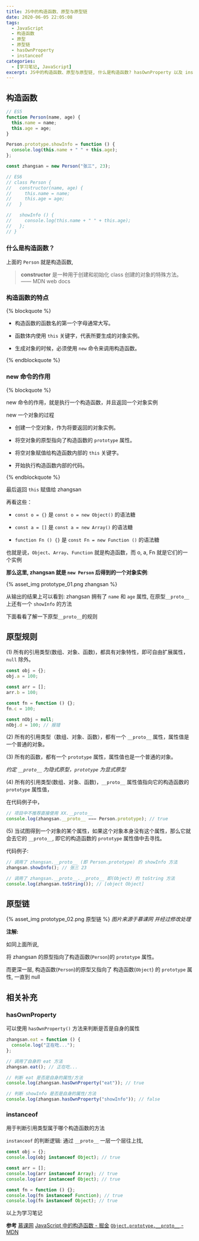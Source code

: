 ```yaml
---
title: JS中的构造函数、原型与原型链
date: 2020-06-05 22:05:08
tags:
  - JavaScript
  - 构造函数
  - 原型
  - 原型链
  - hasOwnProperty
  - instanceof
categories:
  - [学习笔记, JavaScript]
excerpt: JS中的构造函数、原型与原型链, 什么是构造函数? hasOwnProperty 以及 instanceof 的用法
---
```


## 构造函数

```js
// ES5
function Person(name, age) {
  this.name = name;
  this.age = age;
}

Person.prototype.showInfo = function () {
  console.log(this.name + " " + this.age);
};

const zhangsan = new Person("张三", 23);

// ES6
// class Person {
//   constructor(name, age) {
//     this.name = name;
//     this.age = age;
//   }

//   showInfo () {
//     console.log(this.name + " " + this.age);
//   };
// }
```

### 什么是构造函数？

上面的 `Person` 就是构造函数,

> **constructor** 是一种用于创建和初始化 class 创建的对象的特殊方法。
> —— MDN web docs

### 构造函数的特点

{% blockquote %}

- 构造函数的函数名的第一个字母通常大写。

- 函数体内使用 `this` 关键字，代表所要生成的对象实例。

- 生成对象的时候，必须使用 `new` 命令来调用构造函数。

{% endblockquote %}

### new 命令的作用

{% blockquote %}

new 命令的作用，就是执行一个构造函数，并且返回一个对象实例

new 一个对象的过程

- 创建一个空对象，作为将要返回的对象实例。

- 将空对象的原型指向了构造函数的 `prototype` 属性。

- 将空对象赋值给构造函数内部的 `this` 关键字。

- 开始执行构造函数内部的代码。

{% endblockquote %}

最后返回 `this` 赋值给 zhangsan

再看这些：

- `const o = {}` 是 `const o = new Object()` 的语法糖

- `const a = []` 是 `const a = new Array()` 的语法糖

- `function Fn () {}` 是 `const Fn = new Function ()` 的语法糖

也就是说，`Object`、`Array`、`Function` 就是构造函数，而 o, a, Fn 就是它们的一个实例

**那么这里, zhangsan 就是 `new Person` 后得到的一个对象实例**:

{% asset_img prototype_01.png zhangsan %}

从输出的结果上可以看到:
zhangsan 拥有了 `name` 和 `age` 属性, 在原型`__proto__`上还有一个 `showInfo` 的方法

下面看看了解一下原型`__proto__`的规则

## 原型规则

(1) 所有的引用类型(数组、对象、函数)，都具有对象特性，即可自由扩展属性，`null` 除外。

```js
const obj = {};
obj.a = 100;

const arr = [];
arr.b = 100;

const fn = function () {};
fn.c = 100;

const nObj = null;
nObj.d = 100; // 报错
```

(2) 所有的引用类型（数组、对象、函数），都有一个 `__proto__` 属性，属性值是一个普通的对象。

(3) 所有的函数，都有一个 `prototype` 属性，属性值也是一个普通的对象。

_约定 `__proto__` 为隐式原型，`prototype` 为显式原型_

(4) 所有的引用类型(数组、对象、函数)，`__proto__` 属性值指向它的构造函数的 `prototype` 属性值，

在代码例子中，

```js
// 项目中不推荐直接使用 XX.__proto__
console.log(zhangsan.__proto__ === Person.prototype); // true
```

(5) 当试图得到一个对象的某个属性，如果这个对象本身没有这个属性，那么它就会去它的 `__proto__`, 即它的构造函数的 `prototype` 属性值中去寻找。

代码例子:

```js
// 调用了 zhangsan.__proto__ (即 Person.prototype) 的 showInfo 方法
zhangsan.showInfo(); // 张三 23

// 调用了 zhangsan.__proto__.__proto__ 即(Object) 的 toString 方法
console.log(zhangsan.toString()); // [object Object]
```

## 原型链

{% asset_img prototype_02.png 原型链 %}
_图片来源于慕课网 并经过修改处理_

**注解:**

如同上面所说,

将 zhangsan 的原型指向了构造函数(`Person`)的 `prototype` 属性。

而更深一层, 构造函数(`Person`)的原型又指向了 构造函数(`Object`) 的 `prototype` 属性, 一直到 null

## 相关补充

### hasOwnProperty

可以使用 `hasOwnProperty()` 方法来判断是否是自身的属性

```js
zhangsan.eat = function () {
  console.log("正在吃...");
};

// 调用了自身的 eat 方法
zhangsan.eat(); // 正在吃...

// 判断 eat 是否是自身的属性/方法
console.log(zhangsan.hasOwnProperty("eat")); // true

// 判断 showInfo 是否是自身的属性/方法
console.log(zhangsan.hasOwnProperty("showInfo")); // false
```

### instanceof

用于判断引用类型属于哪个构造函数的方法

`instanceof` 的判断逻辑: 通过 `__proto__` 一层一个层往上找,

```js
const obj = {};
console.log(obj instanceof Object); // true

const arr = [];
console.log(arr instanceof Array); // true
console.log(arr instanceof Object); // true

const fn = function () {};
console.log(fn instanceof Function); // true
console.log(fn instanceof Object); // true
```

以上为学习笔记

**参考**
[慕课网](https://coding.imooc.com/class/115.html)
[JavaScript 中的构造函数 - 掘金](https://juejin.im/entry/584a1c98ac502e006c5d63b8)
[`Object.prototype.__proto__` - MDN](https://developer.mozilla.org/zh-CN/docs/Web/JavaScript/Reference/Global_Objects/Object/proto)
